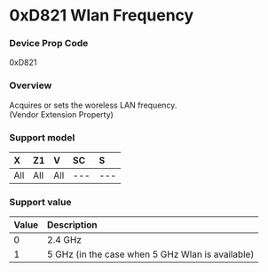 # 0xD821 Wlan Frequency

### Device Prop Code

0xD821

### Overview

Acquires or sets the woreless LAN frequency.  
(Vendor Extension Property)

### Support model

| X | Z1 | V | SC | S |
|:--|:--|:--|:--|:--|
| All | All | All | --- | --- |

### Support value

| Value | Description |
|:--|:--|
| 0 | 2.4 GHz |
| 1 | 5 GHz (in the case when 5 GHz Wlan is available) |
